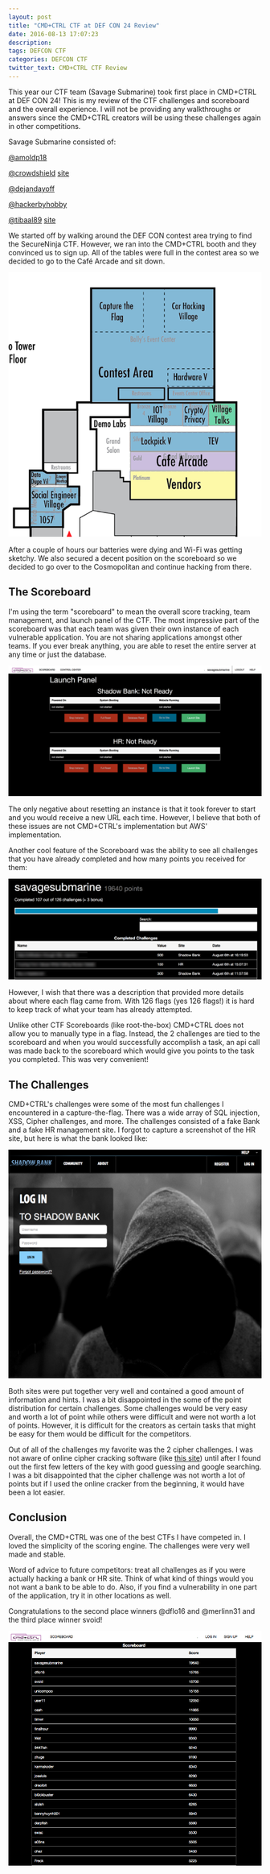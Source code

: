 ```yaml
---
layout: post
title: "CMD+CTRL CTF at DEF CON 24 Review"
date: 2016-08-13 17:07:23
description:
tags: DEFCON CTF
categories: DEFCON CTF
twitter_text: CMD+CTRL CTF Review
---
```

This year our CTF team (Savage Submarine) took first place in CMD+CTRL at DEF CON 24! This is my review of the CTF challenges and scoreboard and the overall experience. I will not be providing any walkthroughs or answers since the CMD+CTRL creators will be using these challenges again in other competitions.

Savage Submarine consisted of:

[@amoldp18](https://twitter.com/amoldp18)

[@crowdshield](https://twitter.com/crowdshield) [site](https://crowdshield.com/)

[@dejandayoff](https://twitter.com/dejandayoff)

[@hackerbyhobby](https://twitter.com/hackerbyhobby)

[@tibaal89](https://twitter.com/tibaal89) [site](https://tibaal.github.io/)

We started off by walking around the DEF CON contest area trying to find the SecureNinja CTF. However, we ran into the CMD+CTRL booth and they convinced us to sign up. All of the tables were full in the contest area so we decided to go to the Café Arcade and sit down.

![DEF CON 24 Map](/assets/img/ctf/cmdnctrl/DEFCON_24_map.png)

After a couple of hours our batteries were dying and Wi-Fi was getting sketchy. We also secured a decent position on the scoreboard so we decided to go over to the Cosmopolitan and continue hacking from there.

## The Scoreboard

I'm using the term "scoreboard" to mean the overall score tracking, team management, and launch panel of the CTF. The most impressive part of the scoreboard was that each team was given their own instance of each vulnerable application. You are not sharing applications amongst other teams. If you ever break anything, you are able to reset the entire server at any time or just the database.

![launch panel](/assets/img/ctf/cmdnctrl/CMD_n_CTRL_Scoreboard.png)

The only negative about resetting an instance is that it took forever to start and you would receive a new URL each time. However, I believe that both of these issues are not CMD+CTRL's implementation but AWS' implementation.

Another cool feature of the Scoreboard was the ability to see all challenges that you have already completed and how many points you received for them:

![score](/assets/img/ctf/cmdnctrl/Score.png)

However, I wish that there was a description that provided more details about where each flag came from. With 126 flags (yes 126 flags!) it is hard to keep track of what your team has already attempted.

Unlike other CTF Scoreboards (like root-the-box) CMD+CTRL does not allow you to manually type in a flag. Instead, the 2 challenges are tied to the scoreboard and when you would successfully accomplish a task, an api call was made back to the scoreboard which would give you points to the task you completed. This was very convenient!

## The Challenges

CMD+CTRL's challenges were some of the most fun challenges I encountered in a capture-the-flag. There was a wide array of SQL injection, XSS, Cipher challenges, and more. The challenges consisted of a fake Bank and a fake HR management site. I forgot to capture a screenshot of the HR site, but here is what the bank looked like:

![bank](/assets/img/ctf/cmdnctrl/ShadowBank.png)

Both sites were put together very well and contained a good amount of information and hints. I was a bit disappointed in the some of the point distribution for certain challenges. Some challenges would be very easy and worth a lot of point while others were difficult and were not worth a lot of points. However, it is difficult for the creators as certain tasks that might be easy for them would be difficult for the competitors.

Out of all of the challenges my favorite was the 2 cipher challenges. I was not aware of online cipher cracking software (like [this site](http://www.mygeocachingprofile.com/codebreaker.vigenerecipher.aspx)) until after I found out the first few letters of the key with good guessing and google searching. I was a bit disappointed that the cipher challenge was not worth a lot of points but if I used the online cracker from the beginning, it would have been a lot easier.

## Conclusion

Overall, the CMD+CTRL was one of the best CTFs I have competed in. I loved the simplicity of the scoring engine. The challenges were very well made and stable.

Word of advice to future competitors: treat all challenges as if you were actually hacking a bank or HR site. Think of what kind of things would you not want a bank to be able to do. Also, if you find a vulnerability in one part of the application, try it in other locations as well.

Congratulations to the second place winners @dflo16 and @merlinn31 and the third place winner svoid!

![Final Score](/assets/img/ctf/cmdnctrl/FinalScore.png)

